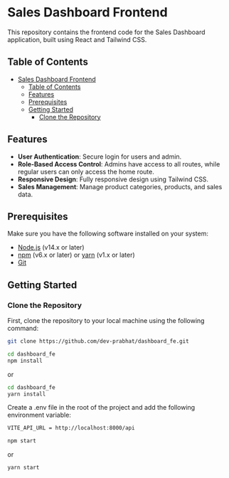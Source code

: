 # Sales Dashboard Frontend

This repository contains the frontend code for the Sales Dashboard application, built using React and Tailwind CSS.

## Table of Contents

- [Sales Dashboard Frontend](#sales-dashboard-frontend)
  - [Table of Contents](#table-of-contents)
  - [Features](#features)
  - [Prerequisites](#prerequisites)
  - [Getting Started](#getting-started)
    - [Clone the Repository](#clone-the-repository)

## Features

- **User Authentication**: Secure login for users and admin.
- **Role-Based Access Control**: Admins have access to all routes, while regular users can only access the home route.
- **Responsive Design**: Fully responsive design using Tailwind CSS.
- **Sales Management**: Manage product categories, products, and sales data.

## Prerequisites

Make sure you have the following software installed on your system:

- [Node.js](https://nodejs.org/) (v14.x or later)
- [npm](https://www.npmjs.com/) (v6.x or later) or [yarn](https://yarnpkg.com/) (v1.x or later)
- [Git](https://git-scm.com/)

## Getting Started

### Clone the Repository

First, clone the repository to your local machine using the following command:

```bash
git clone https://github.com/dev-prabhat/dashboard_fe.git
```

```bash
cd dashboard_fe
npm install 
```

or

```bash
cd dashboard_fe
yarn install
```

Create a .env file in the root of the project and add the following environment variable:

```bash
VITE_API_URL = http://localhost:8000/api
```

```bash
npm start
```

or

```bash
yarn start
```